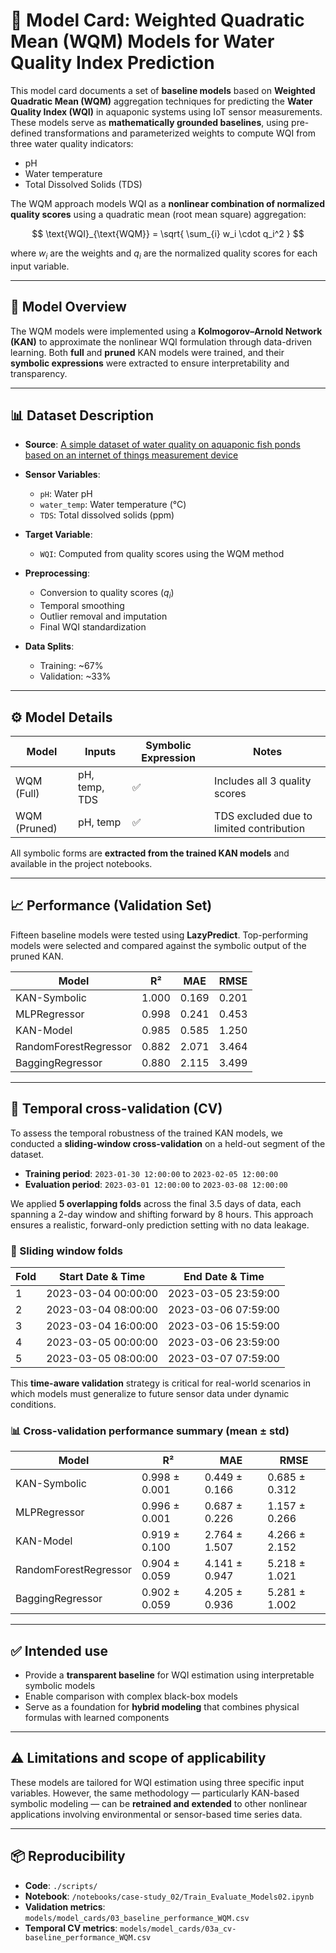 # 📄 Model Card: Weighted Quadratic Mean (WQM) Models for Water Quality Index Prediction

This model card documents a set of **baseline models** based on **Weighted Quadratic Mean (WQM)** aggregation techniques for predicting the **Water Quality Index (WQI)** in aquaponic systems using IoT sensor measurements. These models serve as **mathematically grounded baselines**, using pre-defined transformations and parameterized weights to compute WQI from three water quality indicators:

* pH
* Water temperature
* Total Dissolved Solids (TDS)

The WQM approach models WQI as a **nonlinear combination of normalized quality scores** using a quadratic mean (root mean square) aggregation:

$$
\text{WQI}_{\text{WQM}} = \sqrt{ \sum_{i} w_i \cdot q_i^2 }
$$

where $w_i$ are the weights and $q_i$ are the normalized quality scores for each input variable.

---

## 🧠 Model Overview

The WQM models were implemented using a **Kolmogorov–Arnold Network (KAN)** to approximate the nonlinear WQI formulation through data-driven learning. Both **full** and **pruned** KAN models were trained, and their **symbolic expressions** were extracted to ensure interpretability and transparency.

---

## 📊 Dataset Description

* **Source**:
  [A simple dataset of water quality on aquaponic fish ponds based on an internet of things measurement device](https://doi.org/10.1016/j.dib.2023.109248)

* **Sensor Variables**:

  * `pH`: Water pH
  * `water_temp`: Water temperature (°C)
  * `TDS`: Total dissolved solids (ppm)

* **Target Variable**:

  * `WQI`: Computed from quality scores using the WQM method

* **Preprocessing**:

  * Conversion to quality scores ($q_i$)
  * Temporal smoothing
  * Outlier removal and imputation
  * Final WQI standardization

* **Data Splits**:

  * Training: \~67%
  * Validation: \~33%

---

## ⚙️ Model Details

| Model        | Inputs        | Symbolic Expression | Notes                                    |
| ------------ | ------------- | ------------------- | ---------------------------------------- |
| WQM (Full)   | pH, temp, TDS | ✅                   | Includes all 3 quality scores            |
| WQM (Pruned) | pH, temp      | ✅                   | TDS excluded due to limited contribution |

All symbolic forms are **extracted from the trained KAN models** and available in the project notebooks.

---

## 📈 Performance (Validation Set)

Fifteen baseline models were tested using **LazyPredict**. Top-performing models were selected and compared against the symbolic output of the pruned KAN.

| Model                 | R²    | MAE   | RMSE  |
| --------------------- | ----- | ----- | ----- |
| KAN-Symbolic          | 1.000 | 0.169 | 0.201 |
| MLPRegressor          | 0.998 | 0.241 | 0.453 |
| KAN-Model             | 0.985 | 0.585 | 1.250 |
| RandomForestRegressor | 0.882 | 2.071 | 3.464 |
| BaggingRegressor      | 0.880 | 2.115 | 3.499 |

---

## 🧪 Temporal cross-validation (CV)

To assess the temporal robustness of the trained KAN models, we conducted a **sliding-window cross-validation** on a held-out segment of the dataset.

* **Training period**: `2023-01-30 12:00:00` to `2023-02-05 12:00:00`
* **Evaluation period**: `2023-03-01 12:00:00` to `2023-03-08 12:00:00`

We applied **5 overlapping folds** across the final 3.5 days of data, each spanning a 2-day window and shifting forward by 8 hours. This approach ensures a realistic, forward-only prediction setting with no data leakage.

### 🔁 Sliding window folds

| Fold | Start Date & Time   | End Date & Time     |
| ---- | ------------------- | ------------------- |
| 1    | 2023-03-04 00:00:00 | 2023-03-05 23:59:00 |
| 2    | 2023-03-04 08:00:00 | 2023-03-06 07:59:00 |
| 3    | 2023-03-04 16:00:00 | 2023-03-06 15:59:00 |
| 4    | 2023-03-05 00:00:00 | 2023-03-06 23:59:00 |
| 5    | 2023-03-05 08:00:00 | 2023-03-07 07:59:00 |

This **time-aware validation** strategy is critical for real-world scenarios in which models must generalize to future sensor data under dynamic conditions.

### 📊 Cross-validation performance summary (mean ± std)

| Model                 | R²            | MAE           | RMSE          |
| --------------------- | ------------- | ------------- | ------------- |
| KAN-Symbolic          | 0.998 ± 0.001 | 0.449 ± 0.166 | 0.685 ± 0.312 |
| MLPRegressor          | 0.996 ± 0.001 | 0.687 ± 0.226 | 1.157 ± 0.266 |
| KAN-Model             | 0.919 ± 0.100 | 2.764 ± 1.507 | 4.266 ± 2.152 |
| RandomForestRegressor | 0.904 ± 0.059 | 4.141 ± 0.947 | 5.218 ± 1.021 |
| BaggingRegressor      | 0.902 ± 0.059 | 4.205 ± 0.936 | 5.281 ± 1.002 |

---

## ✅ Intended use

* Provide a **transparent baseline** for WQI estimation using interpretable symbolic models
* Enable comparison with complex black-box models
* Serve as a foundation for **hybrid modeling** that combines physical formulas with learned components

---

## ⚠️ Limitations and scope of applicability

These models are tailored for WQI estimation using three specific input variables. However, the same methodology — particularly KAN-based symbolic modeling — can be **retrained and extended** to other nonlinear applications involving environmental or sensor-based time series data.

---

## 📦 Reproducibility

* **Code**: `./scripts/`
* **Notebook**: `/notebooks/case-study_02/Train_Evaluate_Models02.ipynb`
* **Validation metrics**: `models/model_cards/03_baseline_performance_WQM.csv`
* **Temporal CV metrics**: `models/model_cards/03a_cv-baseline_performance_WQM.csv`